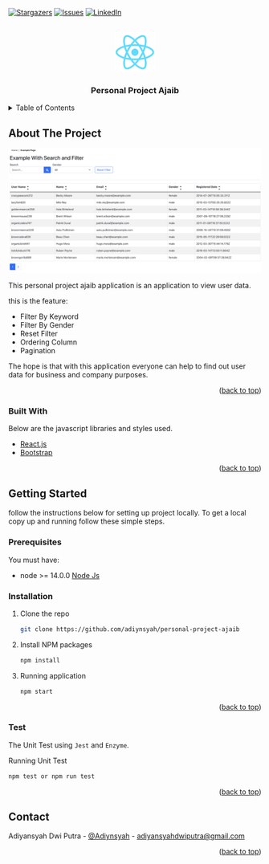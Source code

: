 <div id="top"></div>


[![Stargazers][stars-shield]][stars-url]
[![Issues][issues-shield]][issues-url]
[![LinkedIn][linkedin-shield]][linkedin-url]


<!-- PROJECT LOGO -->
<br />
<div align="center">
  <a href="https://github.com/adiynsyah/personal-project-ajaib">
    <img src="public/logo512.png" alt="Logo" width="80" height="80">
  </a>

  <h3 align="center">Personal Project Ajaib</h3>
</div>


<!-- TABLE OF CONTENTS -->
<details>
  <summary>Table of Contents</summary>
  <ol>
    <li>
      <a href="#about-the-project">About The Project</a>
      <ul>
        <li><a href="#built-with">Built With</a></li>
      </ul>
    </li>
    <li>
      <a href="#getting-started">Getting Started</a>
      <ul>
        <li><a href="#prerequisites">Prerequisites</a></li>
        <li><a href="#installation">Installation</a></li>
      </ul>
    </li>
    <li><a href="#test">Test</a></li>
    <li><a href="#contact">Contact</a></li>

  </ol>
</details>



<!-- ABOUT THE PROJECT -->
## About The Project

[![Product Name Screen Shot][product-screenshot]](https://personal-project-ajaib.adiynsyah.com/)

This personal project ajaib application is an application to view user data.

this is the feature:
* Filter By Keyword
* Filter By Gender
* Reset Filter
* Ordering Column
* Pagination

The hope is that with this application everyone can help to find out user data for business and company purposes.

<p align="right">(<a href="#top">back to top</a>)</p>



### Built With

Below are the javascript libraries and styles used.

* [React.js](https://reactjs.org/)
* [Bootstrap](https://getbootstrap.com)

<p align="right">(<a href="#top">back to top</a>)</p>



<!-- GETTING STARTED -->
## Getting Started

follow the instructions below for setting up project locally. To get a local copy up and running follow these simple steps.

### Prerequisites

You must have:
* node >= 14.0.0
  [Node Js](https://nodejs.org/en/)

### Installation

1. Clone the repo
   ```sh
   git clone https://github.com/adiynsyah/personal-project-ajaib
   ```
3. Install NPM packages
   ```sh
   npm install
   ```
4. Running application
   ```sh
   npm start
   ```

<p align="right">(<a href="#top">back to top</a>)</p>

### Test

The Unit Test using `Jest` and `Enzyme`.

Running Unit Test
```sh
npm test or npm run test
```
<p align="right">(<a href="#top">back to top</a>)</p>

<!-- CONTACT -->
## Contact

Adiyansyah Dwi Putra - [@Adiynsyah](https://twitter.com/Adiynsyah) - adiyansyahdwiputra@gmail.com

<p align="right">(<a href="#top">back to top</a>)</p>


<!-- MARKDOWN LINKS & IMAGES -->
[stars-shield]: https://img.shields.io/github/stars/othneildrew/Best-README-Template.svg?style=for-the-badge
[stars-url]: https://github.com/adiynsyah/personal-project-ajaib/stargazers
[issues-shield]: https://img.shields.io/github/issues/othneildrew/Best-README-Template.svg?style=for-the-badge
[issues-url]: https://github.com/adiynsyah/personal-project-ajaib/issues
[linkedin-shield]: https://img.shields.io/badge/-LinkedIn-black.svg?style=for-the-badge&logo=linkedin&colorB=555
[linkedin-url]: https://www.linkedin.com/in/adiyansyah-dwi-putra/
[product-screenshot]: screenshot-app.png